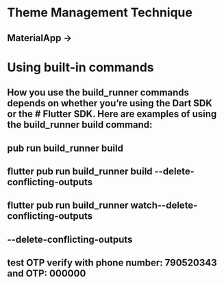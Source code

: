 # Theme Management Technique
## MaterialApp -> 
# Using built-in commands

## How you use the build_runner commands depends on whether you’re using the Dart SDK or the # Flutter SDK. Here are examples of using the build_runner build command:

## pub run build_runner build
## flutter pub run build_runner build --delete-conflicting-outputs
## flutter pub run build_runner watch--delete-conflicting-outputs

## --delete-conflicting-outputs

## test OTP verify with phone number: 790520343 and OTP: 000000